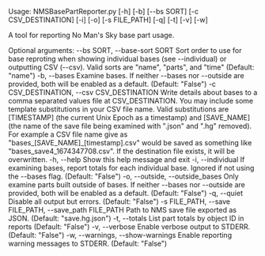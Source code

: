 Usage:
  NMSBasePartReporter.py [-h] [-b] [--bs SORT] [-c CSV_DESTINATION]
                                [-i] [-o] [-s FILE_PATH] [-q] [-t] [-v] [-w]

  A tool for reporting No Man's Sky base part usage.

Optional arguments:
  --bs SORT, --base-sort SORT
                        Sort order to use for base reproting when showing
                        individual bases (see --individual) or outputting CSV
                        (--csv). Valid sorts are "name", "parts", and "time"
                        (Default: "name")
  -b, --bases
                        Examine bases. If neither --bases nor --outside are
                        provided, both will be enabled as a default. (Default:
                        "False")
  -c CSV_DESTINATION, --csv CSV_DESTINATION
                        Write details about bases to a comma separated values
                        file at CSV_DESTINATION. You may include some template
                        substitutions in your CSV file name. Valid
                        substitutions are [TIMESTAMP] (the current Unix Epoch
                        as a timestamp) and [SAVE_NAME] (the name of the save
                        file being examined with ".json" and ".hg" removed).
                        For example a CSV file name give as
                        "bases_[SAVE_NAME]_[timestamp].csv" would be saved as
                        something like "bases_save4_1674347708.csv". If the
                        destination file exists, it will be overwritten.
  -h, --help
                        Show this help message and exit
  -i, --individual
                        If examining bases, report totals for each individual
                        base. Ignored if not using the --bases flag. (Default:
                        "False")
  -o, --outside, --outside_bases
                        Only examine parts built outside of bases. If neither
                        --bases nor --outside are provided, both will be
                        enabled as a default. (Default: "False")
  -q, --quiet
                        Disable all output but errors. (Default: "False")
  -s FILE_PATH, --save FILE_PATH, --save_path FILE_PATH
                        Path to NMS save file exported as JSON. (Default:
                        "save.hg.json")
  -t, --totals
                        List part totals by object ID in reports (Default:
                        "False")
  -v, --verbose
                        Enable verbose output to STDERR. (Default: "False")
  -w, --warnings, --show-warnings
                        Enable reporting warning messages to STDERR. (Default:
                        "False")
